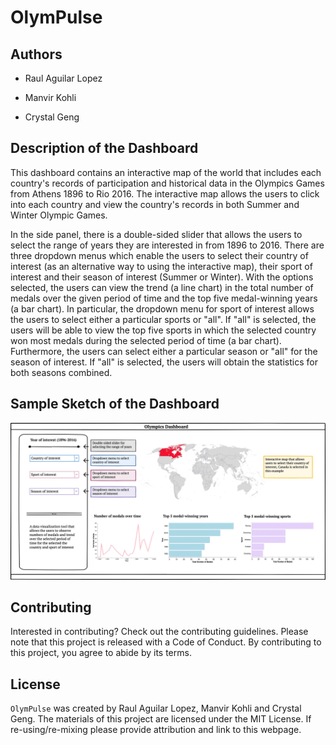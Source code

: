 # OlymPulse

## Authors

-   Raul Aguilar Lopez

-   Manvir Kohli

-   Crystal Geng

## Description of the Dashboard

This dashboard contains an interactive map of the world that includes each country's records of participation and historical data in the Olympics Games from Athens 1896 to Rio 2016. The interactive map allows the users to click into each country and view the country's records in both Summer and Winter Olympic Games.

In the side panel, there is a double-sided slider that allows the users to select the range of years they are interested in from 1896 to 2016. There are three dropdown menus which enable the users to select their country of interest (as an alternative way to using the interactive map), their sport of interest and their season of interest (Summer or Winter). With the options selected, the users can view the trend (a line chart) in the total number of medals over the given period of time and the top five medal-winning years (a bar chart). In particular, the dropdown menu for sport of interest allows the users to select either a particular sports or "all". If "all" is selected, the users will be able to view the top five sports in which the selected country won most medals during the selected period of time (a bar chart). Furthermore, the users can select either a particular season or "all" for the season of interest. If "all" is selected, the users will obtain the statistics for both seasons combined.

## Sample Sketch of the Dashboard

![](img/wireframe_final.png)

## Contributing

Interested in contributing? Check out the contributing guidelines. Please note that this project is released with a Code of Conduct. By contributing to this project, you agree to abide by its terms.

## License

`OlymPulse` was created by Raul Aguilar Lopez, Manvir Kohli and Crystal Geng. The materials of this project are licensed under the MIT License. If re-using/re-mixing please provide attribution and link to this webpage.
